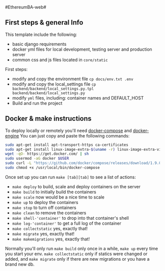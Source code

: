 #EthereumBA-web#

## First steps & general Info ##
This template include the following:

  *  basic django requirements
  *  docker yml files for local development, testing server and production server
  *  common css and js files located in `core/static`

First steps:

  *  modify and copy the environment file `cp docs/env.txt .env`
  *  modify and copy the local_settings file `cp backend/backend/local_settings.py.tpl backend/backend/local_settings.py`
  *  modify `yml` files, including: container names and DEFAULT_HOST
  *  Build and run the project


## Docker & make instructions ##
To deploy locally or remotely you'll need [docker-compose](https://docs.docker.com/compose/install/) and [docker-engine](https://docs.docker.com/engine/installation/linux/ubuntulinux/)
You can just copy and paste the following commands:

```bash
sudo apt-get install apt-transport-https ca-certificates
sudo apt-get install linux-image-extra-$(uname -r) linux-image-extra-virtual
wget -qO- https://get.docker.com/ | sh
sudo usermod -aG docker $USER
sudo curl -L "https://github.com/docker/compose/releases/download/1.9.0/docker-compose-$(uname -s)-$(uname -m)" -o /usr/local/bin/docker-compose
sudo chmod +x /usr/local/bin/docker-compose
```

Once set up you can run `make [tab][tab]` to see a list of actions:

  *  `make deploy` to build, scale and deploy containers on the server
  *  `make build` to initially build the containers
  *  `make scale` now would be a nice time to scale
  *  `make up` to deploy the containers
  *  `make stop` to turn off containers
  *  `make clean` to remove the containers
  *  `make shell-'container'` to drop into that container's shell
  *  `make log-'container'` to get a full log of the container
  *  `make collectstatic` yes, exactly that!
  *  `make migrate` yes, exactly that!
  *  `make makemigrations` yes, exactly that!

Normally you'll only run `make build` only once in a while, `make up` every time you start your env.
`make collectstatic` only if statics were changed or added, and `make migrate` only if there are new migrations or you have a brand new db.
